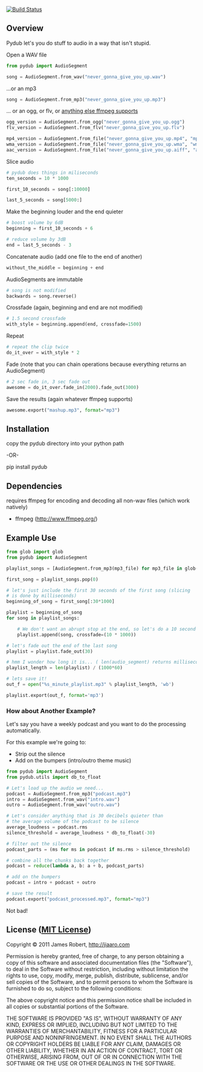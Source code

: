 [![Build Status](https://secure.travis-ci.org/jiaaro/pydub.png?branch=master)](http://travis-ci.org/jiaaro/pydub)

## Overview

Pydub let's you do stuff to audio in a way that isn't stupid.

Open a WAV file

```python
from pydub import AudioSegment

song = AudioSegment.from_wav("never_gonna_give_you_up.wav")
```
    
...or an mp3

```python
song = AudioSegment.from_mp3("never_gonna_give_you_up.mp3")
```
    
... or an ogg, or flv, or [anything else ffmpeg supports](http://www.iepak.com/35/TopicDetail.aspx)
    
```python
ogg_version = AudioSegment.from_ogg("never_gonna_give_you_up.ogg")
flv_version = AudioSegment.from_flv("never_gonna_give_you_up.flv")

mp4_version = AudioSegment.from_file("never_gonna_give_you_up.mp4", "mp4")
wma_version = AudioSegment.from_file("never_gonna_give_you_up.wma", "wma")
aac_version = AudioSegment.from_file("never_gonna_give_you_up.aiff", "aac")
```
    
Slice audio
    
```python
# pydub does things in miliseconds
ten_seconds = 10 * 1000

first_10_seconds = song[:10000]

last_5_seconds = song[5000:]
```
    
Make the beginning louder and the end quieter
    
```python
# boost volume by 6dB
beginning = first_10_seconds + 6

# reduce volume by 3dB
end = last_5_seconds - 3
```
    
Concatenate audio (add one file to the end of another)

```python    
without_the_middle = beginning + end
```
    
AudioSegments are immutable

```python
# song is not modified
backwards = song.reverse()
```
    
Crossfade (again, beginning and end are not modified)
    
```python
# 1.5 second crossfade
with_style = beginning.append(end, crossfade=1500)
```

Repeat

```python
# repeat the clip twice
do_it_over = with_style * 2
```
    
Fade (note that you can chain operations because everything returns
an AudioSegment)
    
```python
# 2 sec fade in, 3 sec fade out
awesome = do_it_over.fade_in(2000).fade_out(3000)
```
    
Save the results (again whatever ffmpeg supports)

```python
awesome.export("mashup.mp3", format="mp3")
```    

## Installation

copy the pydub directory into your python path 

-OR-

  pip install pydub


## Dependencies

requires ffmpeg for encoding and decoding all non-wav files (which work natively)

 - ffmpeg (http://www.ffmpeg.org/)

## Example Use

```python
from glob import glob
from pydub import AudioSegment

playlist_songs = [AudioSegment.from_mp3(mp3_file) for mp3_file in glob("*.mp3")]

first_song = playlist_songs.pop(0)

# let's just include the first 30 seconds of the first song (slicing 
# is done by milliseconds)
beginning_of_song = first_song[:30*1000]

playlist = beginning_of_song
for song in playlist_songs:

    # We don't want an abrupt stop at the end, so let's do a 10 second crossfades
    playlist.append(song, crossfade=(10 * 1000))

# let's fade out the end of the last song
playlist = playlist.fade_out(30)

# hmm I wonder how long it is... ( len(audio_segment) returns milliseconds )
playlist_length = len(playlist) / (1000*60)

# lets save it!
out_f = open("%s_minute_playlist.mp3" % playlist_length, 'wb')

playlist.export(out_f, format='mp3')
```
    
### How about Another Example?

Let's say you have a weekly podcast and you want to do the processing automatically.

For this example we're going to:
 
  - Strip out the silence
  - Add on the bumpers (intro/outro theme music)

```python
from pydub import AudioSegment
from pydub.utils import db_to_float

# Let's load up the audio we need...
podcast = AudioSegment.from_mp3("podcast.mp3")
intro = AudioSegment.from_wav("intro.wav")
outro = AudioSegment.from_wav("outro.wav")

# Let's consider anything that is 30 decibels quieter than
# the average volume of the podcast to be silence
average_loudness = podcast.rms
silence_threshold = average_loudness * db_to_float(-30)

# filter out the silence
podcast_parts = (ms for ms in podcast if ms.rms > silence_threshold)

# combine all the chunks back together
podcast = reduce(lambda a, b: a + b, podcast_parts)

# add on the bumpers
podcast = intro + podcast + outro

# save the result
podcast.export("podcast_processed.mp3", format="mp3")
```
    
Not bad!

## License ([MIT License](http://opensource.org/licenses/mit-license.php))

Copyright © 2011 James Robert, http://jiaaro.com

Permission is hereby granted, free of charge, to any person obtaining
a copy of this software and associated documentation files (the
"Software"), to deal in the Software without restriction, including
without limitation the rights to use, copy, modify, merge, publish,
distribute, sublicense, and/or sell copies of the Software, and to
permit persons to whom the Software is furnished to do so, subject to
the following conditions:

The above copyright notice and this permission notice shall be
included in all copies or substantial portions of the Software.

THE SOFTWARE IS PROVIDED "AS IS", WITHOUT WARRANTY OF ANY KIND,
EXPRESS OR IMPLIED, INCLUDING BUT NOT LIMITED TO THE WARRANTIES OF
MERCHANTABILITY, FITNESS FOR A PARTICULAR PURPOSE AND
NONINFRINGEMENT. IN NO EVENT SHALL THE AUTHORS OR COPYRIGHT HOLDERS BE
LIABLE FOR ANY CLAIM, DAMAGES OR OTHER LIABILITY, WHETHER IN AN ACTION
OF CONTRACT, TORT OR OTHERWISE, ARISING FROM, OUT OF OR IN CONNECTION
WITH THE SOFTWARE OR THE USE OR OTHER DEALINGS IN THE SOFTWARE.

